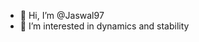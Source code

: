 - 👋 Hi, I’m @Jaswal97
- 👀 I’m interested in dynamics and stability


<!---
Jaswal97/Jaswal97 is a ✨ special ✨ repository because its `README.md` (this file) appears on your GitHub profile.
You can click the Preview link to take a look at your changes.
--->
